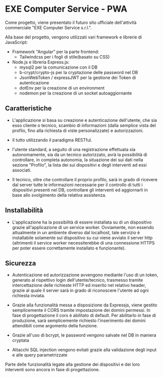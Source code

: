 <h1> EXE Computer Service - PWA </h1>

Come progetto, viene presentato il futuro sito ufficiale dell'attività commerciale "EXE Computer Service s.r.l.".

Alla base del progetto, vengono utilizzati vari framework e librerie di JavaScript:

- Framework "Angular" per la parte frontend:
  - Tailwindcss per i fogli di stile(basato su CSS)
- Node.js e libreria Express.js:
  - mysql2 per la comunicazione con il DB
  - b-crypt/crypto-js per la cryptazione delle password nel DB
  - JsonWebToken / expressJWT per la gestione dei Token di autenticazione
  - dotEnv per la creazione di un environment
  - nodemon per la creazione di un socket autoaggiornante

<h2>Caratteristiche</h2>

- L'applicazione si basa su creazione e autenticazione dell'utente, che sia esso cliente o tecnico,
  scambio di informazioni (dalla semplice vista del profilo, fino alla richiesta di viste personalizzate) e autorizzazioni.

- Il tutto utilizzando il paradigma RESTful.

- l'utente standard, a seguito di una registrazione effettuata sia autonomamente, sia da un tecnico autorizzato,
  avrà la possibilità di controllare, in completa autonomia, la situazione dei sui dati nella sezione "Profilo",
  la lista dei sui dispositivi e degli interventi ad essi associati.

- Il tecnico, oltre che controllare il proprio profilo, sarà in grado di ricevere dal server tutte le informazioni necessarie 
  per il controllo di tutti i dispositivi presenti nel DB, controllare gli interventi ed aggiornarli in base allo svolgimento
  della relativa assistenza.

<h2>Installabilità</h2>

- L'applicazione ha la possibilità di essere installata su di un dispositivo grazie all'applicazione di un service worker.
  Ovviamente, non essendo attualmente in un ambiente diverso dal localhost, tale servizio è installabile solamente sul dispositivo 
  su cui viene avviato il server http (altrimenti il service worker necessiterebbe di una connessione HTTPS per poter essere
  correttamente installato e funzionante).

<h2>Sicurezza</h2>

- Autenticazione ed autorizzazione avvengono mediante l'uso di un token, generato al rispettivo login dell'utente/tecnico,
  trasmesso tramite intercettazione delle richieste HTTP ed inserito nel relativo header, grazie al quale il server sarà
  in grado di riconoscere l'utente ad ogni richiesta inviata.

- Grazie alla funzionalità messa a disposizione da Expressjs, viene gestito semplicemente il CORS tramite impostazione
  dei domini permessi. In fase di progettazione il cors è abilitato di default. Per abilitarlo in fase di produzione,
  sarà semplicemente richiesto l'inserimento dei domini attendibili come argomento della funzione.

- Grazie all'uso di bcrypt, le password vengono salvate nel DB in maniera cryptata

- Attacchi SQL injection vengono evitati grazie alla validazione degli input e alle query parametrizzate

Parte delle funzionalità legate alla gestione dei dispositivi e dei loro interventi sono ancora in fase di progettazione.